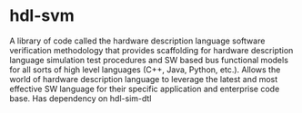 # hdl-svm
A library of code called the hardware description language software verification methodology that provides scaffolding for hardware description language simulation test procedures and SW based bus functional models for all sorts of high level languages (C++, Java, Python, etc.). Allows the world of hardware description language to leverage the latest and most effective SW language for their specific application and enterprise code base. Has dependency on hdl-sim-dtl
